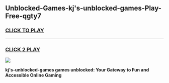 
## Unblocked-Games-kj's-unblocked-games-Play-Free-qgty7
<h3>
<a href="https://premium76.site?title=kj's-unblocked-games&ref=10A">CLICK TO PLAY</a></h3>
<hr>

<h3>
<a href="https://premium76.site?title=kj's-unblocked-games&ref=10A">CLICK 2 PLAY</a>
  
</h3>

<a href="https://premium76.site?title=kj's-unblocked-games&ref=10A"><img src="https://clearcache.store/games.png"></a>


**kj's-unblocked-games games unblocked: Your Gateway to Fun and Accessible Online Gaming**
